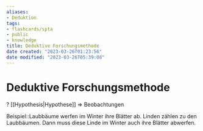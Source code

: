 ```yaml
---
aliases: 
- Deduktion
tags: 
- flashcards/spta
- public
- knowledge
title: Deduktive Forschungsmethode
date created: "2023-03-26T01:23:56"
date modified: "2023-03-26T05:39:08"
---
```


# Deduktive Forschungsmethode
?
[[Hypothesis|Hypothese]] => Beobachtungen
<!--SR:!2023-03-27,1,230-->

Beispiel::Laubbäume werfen im Winter ihre Blätter ab. Linden zählen zu den Laubbäumen. Dann muss diese Linde im Winter auch ihre Blätter abwerfen.
<!--SR:!2023-03-27,1,230-->
